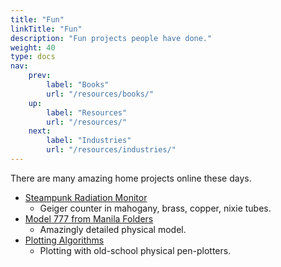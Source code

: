 ```yaml
---
title: "Fun"
linkTitle: "Fun"
description: "Fun projects people have done."
weight: 40
type: docs
nav:
    prev:
        label: "Books"
        url: "/resources/books/"
    up:
        label: "Resources"
        url: "/resources/"
    next:
        label: "Industries"
        url: "/resources/industries/"
---
```


There are many amazing home projects online these days.

* [Steampunk Radiation Monitor](https://www.balena.io/blog/show-tell-a-steampunk-desktop-background-radiation-monitor/)
  * Geiger counter in mahogany, brass, copper, nixie tubes.
* [Model 777 from Manila Folders](https://www.lucaiaconistewart.com/model-777)
  * Amazingly detailed physical model.
* [Plotting Algorithms](https://mitxela.com/projects/plotting)
  * Plotting with old-school physical pen-plotters.


